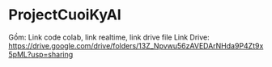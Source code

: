 # ProjectCuoiKyAI
 Gồm: Link code colab, link realtime, link drive file
Link Drive: https://drive.google.com/drive/folders/13Z_Npvwu56zAVEDArNHda9P4Zt9x5pML?usp=sharing
